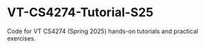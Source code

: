 # VT-CS4274-Tutorial-S25
Code for VT CS4274 (Spring 2025) hands-on tutorials and practical exercises.
